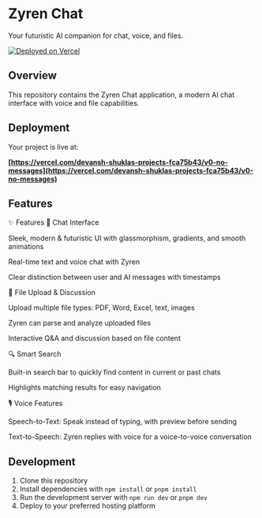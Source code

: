 # Zyren Chat

Your futuristic AI companion for chat, voice, and files.

[![Deployed on Vercel](https://img.shields.io/badge/Deployed%20on-Vercel-black?style=for-the-badge&logo=vercel)](https://zyren-ai-delta.vercel.app/)

## Overview

This repository contains the Zyren Chat application, a modern AI chat interface with voice and file capabilities.

## Deployment

Your project is live at:

**[https://vercel.com/devansh-shuklas-projects-fca75b43/v0-no-messages](https://vercel.com/devansh-shuklas-projects-fca75b43/v0-no-messages)**

## Features

✨ Features
💬 Chat Interface

Sleek, modern & futuristic UI with glassmorphism, gradients, and smooth animations

Real-time text and voice chat with Zyren

Clear distinction between user and AI messages with timestamps

📂 File Upload & Discussion

Upload multiple file types: PDF, Word, Excel, text, images

Zyren can parse and analyze uploaded files

Interactive Q&A and discussion based on file content

🔍 Smart Search

Built-in search bar to quickly find content in current or past chats

Highlights matching results for easy navigation

🎙️ Voice Features

Speech-to-Text: Speak instead of typing, with preview before sending

Text-to-Speech: Zyren replies with voice for a voice-to-voice conversation
## Development

1. Clone this repository
2. Install dependencies with `npm install` or `pnpm install`
3. Run the development server with `npm run dev` or `pnpm dev`
4. Deploy to your preferred hosting platform
